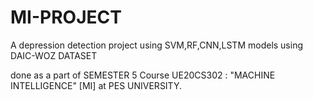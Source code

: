 # MI-PROJECT

A depression detection project using SVM,RF,CNN,LSTM models using DAIC-WOZ DATASET

done as a part of SEMESTER 5 Course UE20CS302 : "MACHINE INTELLIGENCE" [MI] at PES UNIVERSITY.
